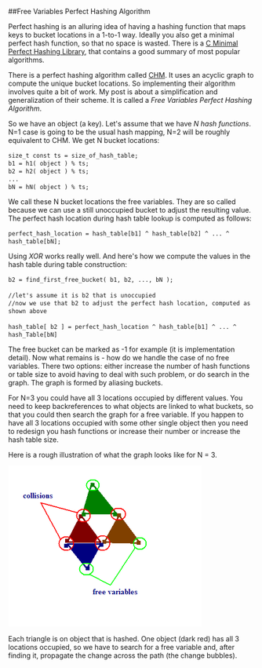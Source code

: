 ##Free Variables Perfect Hashing Algorithm

  Perfect hashing is an alluring idea of having a hashing function that maps keys to 
  bucket locations in a 1-to-1 way. Ideally you also get a minimal perfect hash function,
  so that no space is wasted. There is a [C Minimal Perfect Hashing Library](http://cmph.sourceforge.net/),
  that contains a good summary of most popular algorithms.

  There is a perfect hashing algorithm called [CHM](http://cmph.sourceforge.net/chm.html).
  It uses an acyclic graph to compute the unique bucket locations. So implementing their algorithm involves 
  quite a bit of work. My post is about a simplification and generalization of their scheme. It is called
  a *Free Variables Perfect Hashing Algorithm*.

  So we have an object (a key). Let's assume that we have _N hash functions_. N=1 case is going to be the usual 
  hash mapping, N=2 will be roughly equivalent to CHM.
  We get N bucket locations:

    size_t const ts = size_of_hash_table;
    b1 = h1( object ) % ts; 
    b2 = h2( object ) % ts; 
    ... 
    bN = hN( object ) % ts;

  We call these N bucket locations the free variables. They are so called because we can use a still unoccupied
  bucket to adjust the resulting value. The perfect hash location during hash table lookup is computed as follows:

    perfect_hash_location = hash_table[b1] ^ hash_table[b2] ^ ... ^ hash_table[bN];

  Using *XOR* works really well. And here's how we compute the values in the hash table during table construction:

    b2 = find_first_free_bucket( b1, b2, ..., bN ); 
    
    //let's assume it is b2 that is unoccupied
    //now we use that b2 to adjust the perfect hash location, computed as shown above

    hash_table[ b2 ] = perfect_hash_location ^ hash_table[b1] ^ ... ^ hash_Table[bN]
    
  The free bucket can be marked as -1 for example (it is implementation detail). Now what remains is - how do
  we handle the case of no free variables. There two options: either increase the number of hash functions or table 
  size to avoid having to deal with such problem, or do search in the graph.  The graph is formed by aliasing buckets.

  For N=3 you could have all 3 locations occupied by different values. You need to keep backreferences to 
  what objects are linked to what buckets, so that you could then search the graph for a free variable. If you happen 
  to have all 3 locations occupied with some other single object then you need to redesign you hash functions or 
  increase their number or increase the hash table size.

  Here is a rough illustration of what the graph looks like for N = 3.
  
  ![](images/free-variables-N3.png "Free Variables Algorithm for N=3")

  Each triangle is on object that is hashed. One object (dark red) has all 3 locations occupied, so we have
  to search for a free variable and, after finding it, propagate the change across the path (the change bubbles).


